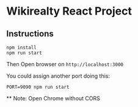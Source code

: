 # Wikirealty React Project

## Instructions

```
npm install
npm run start
```

Then Open browser on `http://localhost:3000`

You could assign another port doing this:

```
PORT=9090 npm run start
```

** Note: Open Chrome without CORS

